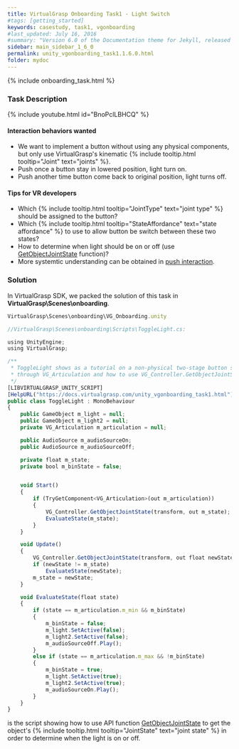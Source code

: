 ```yaml
---
title: VirtualGrasp Onboarding Task1 - Light Switch
#tags: [getting_started]
keywords: casestudy, task1, vgonboarding
#last_updated: July 16, 2016
#summary: "Version 6.0 of the Documentation theme for Jekyll, released July 4, 2016, implements relative links so you can view the files offline or on any server without configuring urls and baseurls. Additionally, you can store pages in subdirectories. Templates for alerts and images are available."
sidebar: main_sidebar_1_6_0
permalink: unity_vgonboarding_task1.1.6.0.html
folder: mydoc
---
```


{% include onboarding_task.html %}

### Task Description

<!--{% include youtube.html id="_4IFXcsT9ME" %}-->

{% include youtube.html id="BnoPclLBHCQ" %}

#### Interaction behaviors wanted

* We want to implement a button without using any physical components, but only use VirtualGrasp's kinematic {% include tooltip.html tooltip="Joint" text="joints" %}.
* Push once a button stay in lowered position, light turn on.
* Push another time button come back to original position, light turns off.

#### Tips for VR developers

* Which {% include tooltip.html tooltip="JointType" text="joint type" %} should be assigned to the button?
* Which {% include tooltip.html tooltip="StateAffordance" text="state affordance" %} to use to allow button be switch between these two states?
* How to determine when light should be on or off (use [GetObjectJointState](virtualgrasp_unityapi.1.6.0.html#vg_controllergetobjectjointstate) function)?
* More systemtic understanding can be obtained in [push interaction](push_interaction.1.6.0.html#background).

### Solution

In VirtualGrasp SDK, we packed the solution of this task in **VirtualGrasp\Scenes\onboarding**.

```js
VirtualGrasp\Scenes\onboarding\VG_Onboarding.unity
````

```js
//VirtualGrasp\Scenes\onboarding\Scripts\ToggleLight.cs:

using UnityEngine;
using VirtualGrasp;

/** 
 * ToggleLight shows as a tutorial on a non-physical two-stage button setup 
 * through VG_Articulation and how to use VG_Controller.GetObjectJointState to toggle light on and off. 
 */
[LIBVIRTUALGRASP_UNITY_SCRIPT]
[HelpURL("https://docs.virtualgrasp.com/unity_vgonboarding_task1.html")]
public class ToggleLight : MonoBehaviour
{
    public GameObject m_light = null;
    public GameObject m_light2 = null;
    private VG_Articulation m_articulation = null;

    public AudioSource m_audioSourceOn;
    public AudioSource m_audioSourceOff;

    private float m_state;
    private bool m_binState = false;


    void Start()
    {
        if (TryGetComponent<VG_Articulation>(out m_articulation))
        {
            VG_Controller.GetObjectJointState(transform, out m_state);
            EvaluateState(m_state);
        }
    }

    void Update()
    {
        VG_Controller.GetObjectJointState(transform, out float newState);
        if (newState != m_state)
            EvaluateState(newState);
        m_state = newState;
    }

    void EvaluateState(float state)
    {
        if (state == m_articulation.m_min && m_binState)
        {
            m_binState = false;
            m_light.SetActive(false);
            m_light2.SetActive(false);
            m_audioSourceOff.Play();
        }
        else if (state == m_articulation.m_max && !m_binState)
        {
            m_binState = true;
            m_light.SetActive(true);
            m_light2.SetActive(true);
            m_audioSourceOn.Play();
        }
    }
}

````
is the script showing how to use API function [GetObjectJointState](virtualgrasp_unityapi.1.6.0.html#vg_controllergetobjectjointstate) to get the object's {% include tooltip.html tooltip="JointState" text="joint state" %} in order to determine when the light is on or off. 

